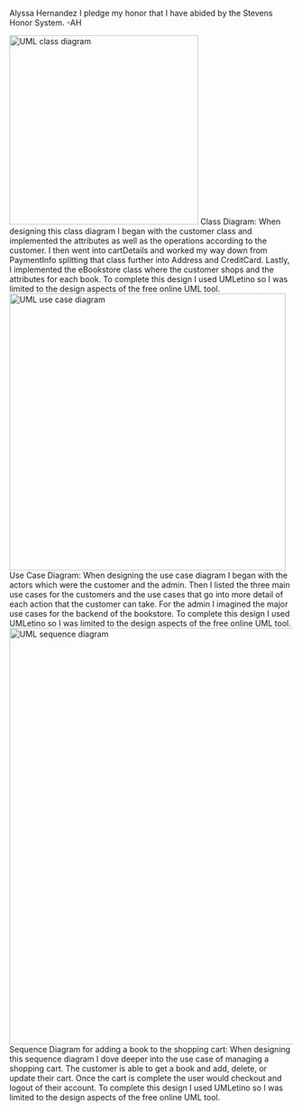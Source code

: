 Alyssa Hernandez 
I pledge my honor that I have abided by the Stevens Honor System. -AH

<img width="335" alt="UML class diagram" src="https://user-images.githubusercontent.com/78944642/153800405-b9596325-efb1-447c-870d-12fb5b33a8eb.png">
Class Diagram: When designing this class diagram I began with the customer class and implemented the attributes as well as the operations according to the customer.  I then went into cartDetails and worked my way down from PaymentInfo splitting that class further into Address and CreditCard.  Lastly, I implemented the eBookstore class where the customer shops and the attributes for each book.  To complete this design I used UMLetino so I was limited to the design aspects of the free online UML tool.  

<img width="490" alt="UML use case diagram" src="https://user-images.githubusercontent.com/78944642/153800463-d02b6e4f-c931-4d85-a2f8-f817e3c23fc0.png">
Use Case Diagram: When designing the use case diagram I began with the actors which were the customer and the admin.  Then I listed the three main use cases for the customers and the use cases that go into more detail of each action that the customer can take.  For the admin I imagined the major use cases for the backend of the bookstore.  To complete this design I used UMLetino so I was limited to the design aspects of the free online UML tool.  

<img width="737" alt="UML sequence diagram" src="https://user-images.githubusercontent.com/78944642/153800498-bb95448a-7568-4c54-971f-b137a0614422.png">
Sequence Diagram for adding a book to the shopping cart:  When designing this sequence diagram I dove deeper into the use case of managing a shopping cart.  The customer is able to get a book and add, delete, or update their cart.  Once the cart is complete the user would checkout and logout of their account.  To complete this design I used UMLetino so I was limited to the design aspects of the free online UML tool.  
